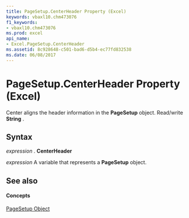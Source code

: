 ```yaml
---
title: PageSetup.CenterHeader Property (Excel)
keywords: vbaxl10.chm473076
f1_keywords:
- vbaxl10.chm473076
ms.prod: excel
api_name:
- Excel.PageSetup.CenterHeader
ms.assetid: 8c928648-c501-bad6-d5b4-ec77fd832538
ms.date: 06/08/2017
---
```



# PageSetup.CenterHeader Property (Excel)

Center aligns the header information in the  **PageSetup** object. Read/write **String** .


## Syntax

 _expression_ . **CenterHeader**

 _expression_ A variable that represents a **PageSetup** object.


## See also


#### Concepts


[PageSetup Object](Excel.PageSetup.md)

